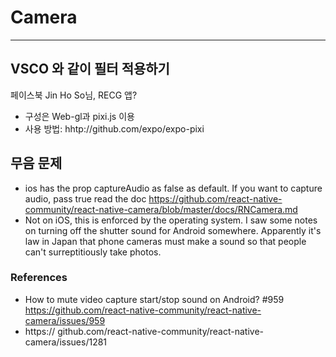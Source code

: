# Camera
***
## VSCO 와 같이 필터 적용하기
페이스북 Jin Ho So님, RECG 앱?
- 구성은 Web-gl과 pixi.js 이용
- 사용 방법: hhtp://github.com/expo/expo-pixi
## 무음 문제
-  ios has the prop captureAudio as false as default. If you want to capture audio, pass true
read the doc https://github.com/react-native-community/react-native-camera/blob/master/docs/RNCamera.md
- Not on iOS, this is enforced by the operating system. I saw some notes on turning off the shutter sound for Android somewhere. Apparently it's law in Japan that phone cameras must make a sound so that people can't surreptitiously take photos.


### References
- How to mute video capture start/stop sound on Android? #959
https://github.com/react-native-community/react-native-camera/issues/959
- https://
github.com/react-native-community/react-native-camera/issues/1281